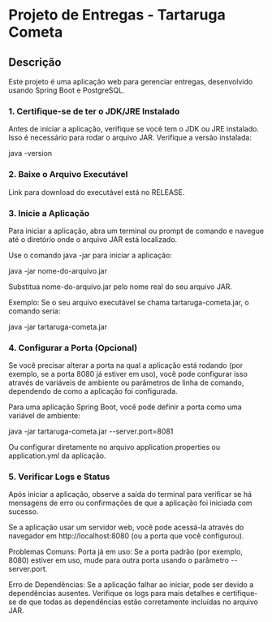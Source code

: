 # Projeto de Entregas - Tartaruga Cometa

## Descrição

Este projeto é uma aplicação web para gerenciar entregas, desenvolvido usando Spring Boot e PostgreSQL.
### 1. Certifique-se de ter o JDK/JRE Instalado
Antes de iniciar a aplicação, verifique se você tem o JDK ou JRE instalado. Isso é necessário para rodar o arquivo JAR.
Verifique a versão instalada:

java -version

### 2. Baixe o Arquivo Executável
Link para download do executável está no RELEASE.

### 3. Inicie a Aplicação
Para iniciar a aplicação, abra um terminal ou prompt de comando e navegue até o diretório onde o arquivo JAR está localizado.

Use o comando java -jar para iniciar a aplicação:

java -jar nome-do-arquivo.jar

Substitua nome-do-arquivo.jar pelo nome real do seu arquivo JAR.

Exemplo:
Se o seu arquivo executável se chama tartaruga-cometa.jar, o comando seria:

java -jar tartaruga-cometa.jar

### 4. Configurar a Porta (Opcional)
Se você precisar alterar a porta na qual a aplicação está rodando (por exemplo, se a porta 8080 já estiver em uso), você pode configurar isso através de variáveis de ambiente ou parâmetros de linha de comando, dependendo de como a aplicação foi configurada.

Para uma aplicação Spring Boot, você pode definir a porta como uma variável de ambiente:

java -jar tartaruga-cometa.jar --server.port=8081

Ou configurar diretamente no arquivo application.properties ou application.yml da aplicação.

### 5. Verificar Logs e Status
Após iniciar a aplicação, observe a saída do terminal para verificar se há mensagens de erro ou confirmações de que a aplicação foi iniciada com sucesso.

Se a aplicação usar um servidor web, você pode acessá-la através do navegador em http://localhost:8080 (ou a porta que você configurou).

Problemas Comuns:
Porta já em uso: Se a porta padrão (por exemplo, 8080) estiver em uso, mude para outra porta usando o parâmetro --server.port.

Erro de Dependências: Se a aplicação falhar ao iniciar, pode ser devido a dependências ausentes. Verifique os logs para mais detalhes e certifique-se de que todas as dependências estão corretamente incluídas no arquivo JAR.
